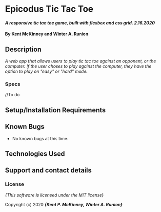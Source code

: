 <!-- Category: HTML/CSS/JS -->

# Epicodus Tic Tac Toe

#### _A responsive tic tac toe game, built with flexbox and css grid. 2.16.2020_

#### By **Kent McKinney and Winter A. Runion**

## Description

_A web app that allows users to play tic tac toe against an opponent, or the computer. If the user choses to play against the computer, they have the option to play on "easy" or "hard" mode._


### Specs

//To do
<!-- | Spec | Input | Output |
| :-------------     | :------------- | :------------- |
| **Homepage** | User accesses localhost:5004 | Homepage with user input form |
| **Program Gathers User Input** | User input: "pants" | Output: "pants" |
| **Program Removes Spaces from User Input**| User Input: "pants pants" | Output: "pantspants" |
| **Program Removes Punctuation from User Input**| Input: "p#an^t@s  /p(ant%s" | Output: "pantspants" |
| **Program Assigns Characters Numeric Values** | Input: "pants" | Output: "3 1 1 1 1" |
| **Program Sums Character Values**| Input: "3 1 1 1 1" | Page Displays: 7 | -->

## Setup/Installation Requirements


## Known Bugs
* No known bugs at this time.

## Technologies Used


## Support and contact details



### License

*{This software is licensed under the MIT license}*

Copyright (c) 2020 **_{Kent P. McKinney, Winter A. Runion}_**
